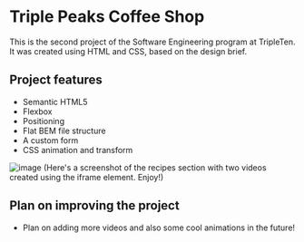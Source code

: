 # Triple Peaks Coffee Shop

This is the second project of the Software Engineering program at TripleTen. It was created using HTML and CSS, based on the design brief.

## Project features

- Semantic HTML5
- Flexbox
- Positioning
- Flat BEM file structure
- A custom form
- CSS animation and transform

![image](https://github.com/user-attachments/assets/f9d3c60c-64f1-4602-a525-8f1d807bab9d)
(Here's a screenshot of the recipes section with two videos created using the iframe element. Enjoy!)

## Plan on improving the project
- Plan on adding more videos and also some cool animations in the future!

